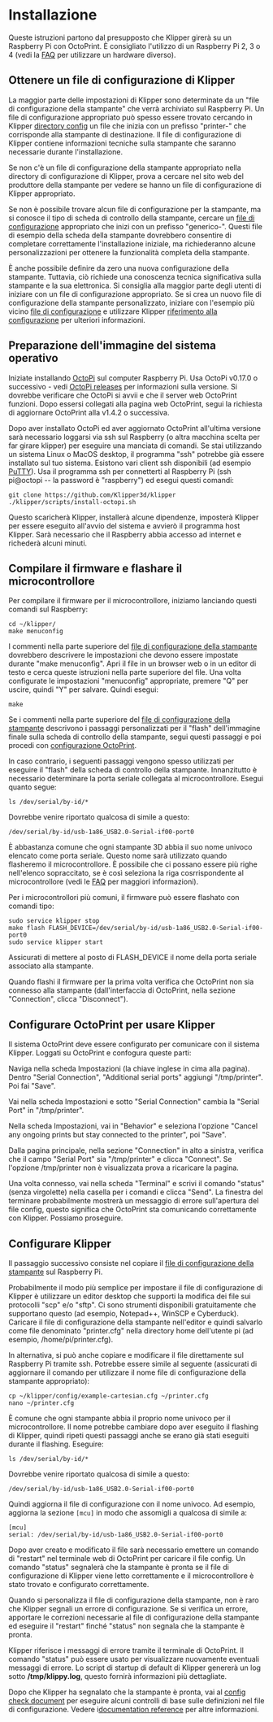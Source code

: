 # Installazione

Queste istruzioni partono dal presupposto che Klipper girerà su un Raspberry Pi con OctoPrint. È consigliato l'utilizzo di un Raspberry Pi 2, 3 o 4 (vedi la [FAQ](FAQ.md#can-i-run-klipper-on-something-other-than-a-raspberry-pi-3) per utilizzare un hardware diverso).

## Ottenere un file di configurazione di Klipper

La maggior parte delle impostazioni di Klipper sono determinate da un "file di configurazione della stampante" che verrà archiviato sul Raspberry Pi. Un file di configurazione appropriato può spesso essere trovato cercando in Klipper [directory config](../config/) un file che inizia con un prefisso "printer-" che corrisponde alla stampante di destinazione. Il file di configurazione di Klipper contiene informazioni tecniche sulla stampante che saranno necessarie durante l'installazione.

Se non c'è un file di configurazione della stampante appropriato nella directory di configurazione di Klipper, prova a cercare nel sito web del produttore della stampante per vedere se hanno un file di configurazione di Klipper appropriato.

Se non è possibile trovare alcun file di configurazione per la stampante, ma si conosce il tipo di scheda di controllo della stampante, cercare un [file di configurazione](../config/) appropriato che inizi con un prefisso "generico-". Questi file di esempio della scheda della stampante dovrebbero consentire di completare correttamente l'installazione iniziale, ma richiederanno alcune personalizzazioni per ottenere la funzionalità completa della stampante.

È anche possibile definire da zero una nuova configurazione della stampante. Tuttavia, ciò richiede una conoscenza tecnica significativa sulla stampante e la sua elettronica. Si consiglia alla maggior parte degli utenti di iniziare con un file di configurazione appropriato. Se si crea un nuovo file di configurazione della stampante personalizzato, iniziare con l'esempio più vicino [file di configurazione](../config/) e utilizzare Klipper [riferimento alla configurazione](Config_Reference.md) per ulteriori informazioni.

## Preparazione dell'immagine del sistema operativo

Iniziate installando [OctoPi](https://github.com/guysoft/OctoPi) sul computer Raspberry Pi. Usa OctoPi v0.17.0 o successivo - vedi [OctoPi releases](https://github.com/guysoft/OctoPi/releases) per informazioni sulla versione. Si dovrebbe verificare che OctoPi si avvii e che il server web OctoPrint funzioni. Dopo essersi collegati alla pagina web OctoPrint, segui la richiesta di aggiornare OctoPrint alla v1.4.2 o successiva.

Dopo aver installato OctoPi ed aver aggiornato OctoPrint all'ultima versione sarà necessario loggarsi via ssh sul Raspberry (o altra macchina scelta per far girare klipper) per eseguire una manciata di comandi. Se stai utilizzando un sistema Linux o MacOS desktop, il programma "ssh" potrebbe già essere installato sul tuo sistema. Esistono vari client ssh disponibili (ad esempio [PuTTY](https://www.chiark.greenend.org.uk/~sgtatham/putty/)). Usa il programma ssh per connetterti al Raspberry Pi (ssh pi@octopi -- la password è "raspberry") ed esegui questi comandi:

```
git clone https://github.com/Klipper3d/klipper
./klipper/scripts/install-octopi.sh
```

Questo scaricherà Klipper, installerà alcune dipendenze, imposterà Klipper per essere eseguito all'avvio del sistema e avvierò il programma host Klipper. Sarà necessario che il Raspberry abbia accesso ad internet e richederà alcuni minuti.

## Compilare il firmware e flashare il microcontrollore

Per compilare il firmware per il microcontrollore, iniziamo lanciando questi comandi sul Raspberry:

```
cd ~/klipper/
make menuconfig
```

I commenti nella parte superiore del [file di configurazione della stampante](#obtain-a-klipper-configuration-file) dovrebbero descrivere le impostazioni che devono essere impostate durante "make menuconfig". Apri il file in un browser web o in un editor di testo e cerca queste istruzioni nella parte superiore del file. Una volta configurate le impostazioni "menuconfig" appropriate, premere "Q" per uscire, quindi "Y" per salvare. Quindi esegui:

```
make
```

Se i commenti nella parte superiore del [file di configurazione della stampante](#obtain-a-klipper-configuration-file) descrivono i passaggi personalizzati per il "flash" dell'immagine finale sulla scheda di controllo della stampante, segui questi passaggi e poi procedi con [configurazione OctoPrint](#configuring-octoprint-to-use-klipper).

In caso contrario, i seguenti passaggi vengono spesso utilizzati per eseguire il "flash" della scheda di controllo della stampante. Innanzitutto è necessario determinare la porta seriale collegata al microcontrollore. Esegui quanto segue:

```
ls /dev/serial/by-id/*
```

Dovrebbe venire riportato qualcosa di simile a questo:

```
/dev/serial/by-id/usb-1a86_USB2.0-Serial-if00-port0
```

È abbastanza comune che ogni stampante 3D abbia il suo nome univoco elencato come porta seriale. Questo nome sarà utilizzato quando flasheremo il microcontrollore. È possibile che ci possano essere più righe nell'elenco sopraccitato, se è così seleziona la riga cosrrispondente al microcontrollore (vedi le [FAQ](FAQ.md#wheres-my-serial-port) per maggiori informazioni).

Per i microcontrollori più comuni, il firmware può essere flashato con comandi tipo:

```
sudo service klipper stop
make flash FLASH_DEVICE=/dev/serial/by-id/usb-1a86_USB2.0-Serial-if00-port0
sudo service klipper start
```

Assicurati di mettere al posto di FLASH_DEVICE il nome della porta seriale associato alla stampante.

Quando flashi il firmware per la prima volta verifica che OctoPrint non sia connesso alla stampante (dall'interfaccia di OctoPrint, nella sezione "Connection", clicca "Disconnect").

## Configurare OctoPrint per usare Klipper

Il sistema OctoPrint deve essere configurato per comunicare con il sistema Klipper. Loggati su OctoPrint e confogura queste parti:

Naviga nella scheda Impostazioni (la chiave inglese in cima alla pagina). Dentro "Serial Connection", "Additional serial ports" aggiungi "/tmp/printer". Poi fai "Save".

Vai nella scheda Impostazioni e sotto "Serial Connection" cambia la "Serial Port" in "/tmp/printer".

Nella scheda Impostazioni, vai in "Behavior" e seleziona l'opzione "Cancel any ongoing prints but stay connected to the printer", poi "Save".

Dalla pagina principale, nella sezione "Connection" in alto a sinistra, verifica che il campo "Serial Port" sia "/tmp/printer" e clicca "Connect". Se l'opzione /tmp/printer non è visualizzata prova a ricaricare la pagina.

Una volta connesso, vai nella scheda "Terminal" e scrivi il comando "status" (senza virgolette) nella casella per i comandi e clicca "Send". La finestra del terminare probabilmente mostrerà un messaggio di errore sull'apertura del file config, questo significa che OctoPrint sta comunicando correttamente con Klipper. Possiamo proseguire.

## Configurare Klipper

Il passaggio successivo consiste nel copiare il [file di configurazione della stampante](#obtain-a-klipper-configuration-file) sul Raspberry Pi.

Probabilmente il modo più semplice per impostare il file di configurazione di Klipper è utilizzare un editor desktop che supporti la modifica dei file sui protocolli "scp" e/o "sftp". Ci sono strumenti disponibili gratuitamente che supportano questo (ad esempio, Notepad++, WinSCP e Cyberduck). Caricare il file di configurazione della stampante nell'editor e quindi salvarlo come file denominato "printer.cfg" nella directory home dell'utente pi (ad esempio, /home/pi/printer.cfg).

In alternativa, si può anche copiare e modificare il file direttamente sul Raspberry Pi tramite ssh. Potrebbe essere simile al seguente (assicurati di aggiornare il comando per utilizzare il nome file di configurazione della stampante appropriato):

```
cp ~/klipper/config/example-cartesian.cfg ~/printer.cfg
nano ~/printer.cfg
```

È comune che ogni stampante abbia il proprio nome univoco per il microcontrollore. Il nome potrebbe cambiare dopo aver eseguito il flashing di Klipper, quindi ripeti questi passaggi anche se erano già stati eseguiti durante il flashing. Eseguire:

```
ls /dev/serial/by-id/*
```

Dovrebbe venire riportato qualcosa di simile a questo:

```
/dev/serial/by-id/usb-1a86_USB2.0-Serial-if00-port0
```

Quindi aggiorna il file di configurazione con il nome univoco. Ad esempio, aggiorna la sezione `[mcu]` in modo che assomigli a qualcosa di simile a:

```
[mcu]
serial: /dev/serial/by-id/usb-1a86_USB2.0-Serial-if00-port0
```

Dopo aver creato e modificato il file sarà necessario emettere un comando di "restart" nel terminale web di OctoPrint per caricare il file config. Un comando "status" segnalerà che la stampante è pronta se il file di configurazione di Klipper viene letto correttamente e il microcontrollore è stato trovato e configurato correttamente.

Quando si personalizza il file di configurazione della stampante, non è raro che Klipper segnali un errore di configurazione. Se si verifica un errore, apportare le correzioni necessarie al file di configurazione della stampante ed eseguire il "restart" finché "status" non segnala che la stampante è pronta.

Klipper riferisce i messaggi di errore tramite il terminale di OctoPrint. Il comando "status" può essere usato per visualizzare nuovamente eventuali messaggi di errore. Lo script di startup di default di Klipper genererà un log sotto **/tmp/klippy.log**, questo fornirà informazioni più dettagliate.

Dopo che Klipper ha segnalato che la stampante è pronta, vai al [config check document](Config_checks.md) per eseguire alcuni controlli di base sulle definizioni nel file di configurazione. Vedere i[documentation reference](Overview.md) per altre informazioni.

